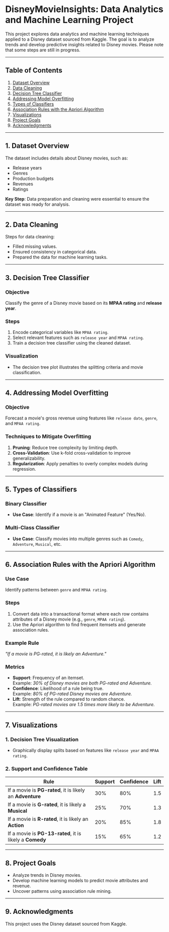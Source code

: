 
# **DisneyMovieInsights: Data Analytics and Machine Learning Project**

This project explores data analytics and machine learning techniques applied to a Disney dataset sourced from Kaggle. The goal is to analyze trends and develop predictive insights related to Disney movies. Please note that some steps are still in progress.

---

## **Table of Contents**

1. [Dataset Overview](#dataset-overview)  
2. [Data Cleaning](#data-cleaning)  
3. [Decision Tree Classifier](#decision-tree-classifier)  
4. [Addressing Model Overfitting](#addressing-model-overfitting)  
5. [Types of Classifiers](#types-of-classifiers)  
6. [Association Rules with the Apriori Algorithm](#association-rules-with-the-apriori-algorithm)  
7. [Visualizations](#visualizations)  
8. [Project Goals](#project-goals)  
9. [Acknowledgments](#acknowledgments)  

---

## **1. Dataset Overview**

The dataset includes details about Disney movies, such as:
- Release years  
- Genres  
- Production budgets  
- Revenues  
- Ratings  

**Key Step**: Data preparation and cleaning were essential to ensure the dataset was ready for analysis.

---

## **2. Data Cleaning**

Steps for data cleaning:
- Filled missing values.  
- Ensured consistency in categorical data.  
- Prepared the data for machine learning tasks.

---

## **3. Decision Tree Classifier**

### **Objective**  
Classify the genre of a Disney movie based on its **MPAA rating** and **release year**.

### **Steps**
1. Encode categorical variables like `MPAA rating`.  
2. Select relevant features such as `release year` and `MPAA rating`.  
3. Train a decision tree classifier using the cleaned dataset.  

### **Visualization**  
- The decision tree plot illustrates the splitting criteria and movie classification.

---

## **4. Addressing Model Overfitting**

### **Objective**  
Forecast a movie's gross revenue using features like `release date`, `genre`, and `MPAA rating`.

### **Techniques to Mitigate Overfitting**
1. **Pruning**: Reduce tree complexity by limiting depth.  
2. **Cross-Validation**: Use k-fold cross-validation to improve generalizability.  
3. **Regularization**: Apply penalties to overly complex models during regression.  

---

## **5. Types of Classifiers**

### **Binary Classifier**  
- **Use Case**: Identify if a movie is an "Animated Feature" (Yes/No).

### **Multi-Class Classifier**  
- **Use Case**: Classify movies into multiple genres such as `Comedy`, `Adventure`, `Musical`, etc.

---

## **6. Association Rules with the Apriori Algorithm**

### **Use Case**  
Identify patterns between `genre` and `MPAA rating`.

### **Steps**
1. Convert data into a transactional format where each row contains attributes of a Disney movie (e.g., `genre`, `MPAA rating`).  
2. Use the Apriori algorithm to find frequent itemsets and generate association rules.  

### **Example Rule**  
*"If a movie is PG-rated, it is likely an Adventure."*

### **Metrics**
- **Support**: Frequency of an itemset.  
  Example: *30% of Disney movies are both PG-rated and Adventure.*  
- **Confidence**: Likelihood of a rule being true.  
  Example: *80% of PG-rated Disney movies are Adventure.*  
- **Lift**: Strength of the rule compared to random chance.  
  Example: *PG-rated movies are 1.5 times more likely to be Adventure.*  

---

## **7. Visualizations**

### **1. Decision Tree Visualization**  
- Graphically display splits based on features like `release year` and `MPAA rating`.

### **2. Support and Confidence Table**  

| **Rule**                                      | **Support** | **Confidence** | **Lift** |
|-----------------------------------------------|-------------|----------------|----------|
| If a movie is **PG-rated**, it is likely an **Adventure** | 30%         | 80%           | 1.5      |
| If a movie is **G-rated**, it is likely a **Musical**       | 25%         | 70%           | 1.3      |
| If a movie is **R-rated**, it is likely an **Action**       | 20%         | 85%           | 1.8      |
| If a movie is **PG-13-rated**, it is likely a **Comedy**    | 15%         | 65%           | 1.2      |

---

## **8. Project Goals**

- Analyze trends in Disney movies.  
- Develop machine learning models to predict movie attributes and revenue.  
- Uncover patterns using association rule mining.

---

## **9. Acknowledgments**

This project uses the Disney dataset sourced from Kaggle.


